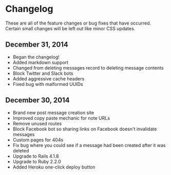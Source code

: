 # Changelog

These are all of the feature changes or bug fixes that have occurred. Certain small changes will be left out like minor CSS updates.

## December 31, 2014

* Began the changelog!
* Added markdown support
* Changed from deleting messages record to deleting message contents
* Block Twitter and Slack bots
* Added aggressive cache headers
* Fixed bug with malformed UUIDs

## December 30, 2014

* Brand new post message creation site
* Improved copy paste mechanic for note URLs
* Remove unused routes
* Block Facebook bot so sharing links on Facebook doesn't invalidate messages
* Custom pages for 404s
* Fix bug where you could see if a message had been created after it was deleted
* Upgrade to Rails 4.1.8
* Upgrade to Ruby 2.2.0
* Added Heroku one-click deploy button